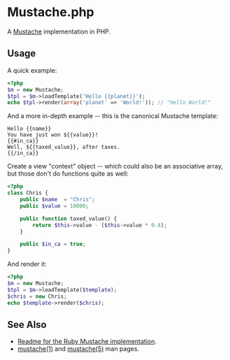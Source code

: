 Mustache.php
============

A [Mustache](http://defunkt.github.com/mustache/) implementation in PHP.


Usage
-----

A quick example:

```php
<?php
$m = new Mustache;
$tpl = $m->loadTemplate('Hello {{planet}}');
echo $tpl->render(array('planet' => 'World!')); // "Hello World!"
```


And a more in-depth example -- this is the canonical Mustache template:

```
Hello {{name}}
You have just won ${{value}}!
{{#in_ca}}
Well, ${{taxed_value}}, after taxes.
{{/in_ca}}
```


Create a view "context" object -- which could also be an associative array, but those don't do functions quite as well:

```php
<?php
class Chris {
    public $name  = "Chris";
    public $value = 10000;

    public function taxed_value() {
        return $this->value - ($this->value * 0.4);
    }

    public $in_ca = true;
}
```


And render it:

```php
<?php
$m = new Mustache;
$tpl = $m->loadTemplate($template);
$chris = new Chris;
echo $template->render($chris);
```


See Also
--------

 * [Readme for the Ruby Mustache implementation](http://github.com/defunkt/mustache/blob/master/README.md).
 * [mustache(1)](http://mustache.github.com/mustache.1.html) and [mustache(5)](http://mustache.github.com/mustache.5.html) man pages.
